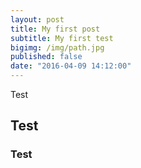 ```yaml
---
layout: post
title: My first post
subtitle: My first test
bigimg: /img/path.jpg
published: false
date: "2016-04-09 14:12:00"
---
```




Test

## Test

### Test
